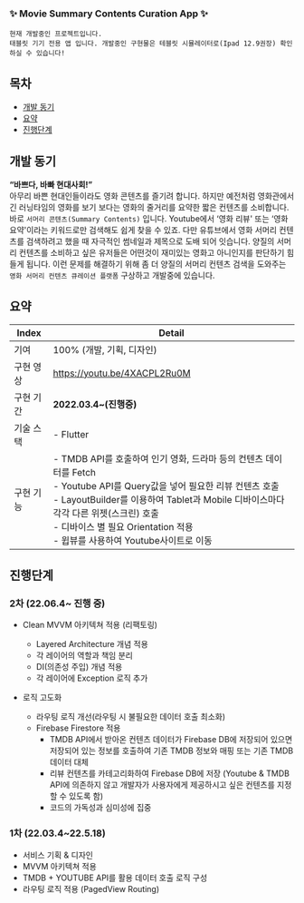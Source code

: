 ###  ✨ Movie Summary Contents Curation App  ✨
```
현재 개발중인 프로젝트입니다.
태블릿 기기 전용 앱 입니다. 개발중인 구현물은 테블릿 시뮬레이터로(Ipad 12.9권장) 확인하실 수 있습니다!
```



## 목차
- [개발 동기](#개발-동기)
- [요약](#요약)
- [진행단계](#진행단계)

[//]: # (- [고민한 키워드]&#40;#고민한-키워드&#41;)

[//]: # (- [보완 및 구현 계획]&#40;#보완-및-구현-계획&#41;)

[//]: # (- [구현 결과]&#40;#구현-결과&#41;)


## 개발 동기
<b>“바쁘다, 바빠 현대사회!”</b> <br>
아무리 바쁜 현대인들이라도 영화 콘텐츠를 즐기려 합니다. 하지만 예전처럼 영화관에서 긴 러닝타임의 영화를 보기 보다는 영화의 줄거리를 요약한 짧은 컨텐츠를 소비합니다. 바로 `서머리 콘텐츠(Summary Contents)` 입니다. Youtube에서  ‘영화 리뷰' 또는 ‘영화 요약'이라는 키워드로만 검색해도 쉽게 찾을 수 있죠. 다만 유튜브에서 영화 서머리 컨텐츠를 검색하려고 했을 때 자극적인 썸네일과 제목으로 도배 되어 잇습니다.  양질의 서머리 컨텐츠를 소비하고 싶은 유저들은 어떤것이 재미있는 영화고 아니인지를 판단하기 힘들게 됩니다.
이런 문제를 해결하기 위해 좀 더 양질의 서머리 컨텐츠 검색을 도와주는 `영화 서머리 컨텐츠 큐레이션 플랫폼` 구상하고 개발중에 있습니다.



## 요약

| Index | Detail                                                                                                                                                                                                                              |
|-------|-------------------------------------------------------------------------------------------------------------------------------------------------------------------------------------------------------------------------------------|
| 기여    | 100% (개발, 기획, 디자인)                                                                                                                                                                                                                  |
| 구현 영상 | https://youtu.be/4XACPL2Ru0M                                                                                                                                                                                      |
| 구현 기간 | **2022.03.4~(진행중)**                                                                                                                                                                                                                 |
| 기술 스택 | - Flutter                                                                                                                                                                                                                           |
| 구현 기능 | - TMDB API를 호출하여 인기 영화, 드라마 등의 컨텐츠 데이터를 Fetch <br/> - Youtube API를 Query값을 넣어 필요한 리뷰 컨텐츠 호출 <br> - LayoutBuilder를 이용하여 Tablet과 Mobile 디바이스마다 각각 다른 위젯(스크린) 호출  <br> - 디바이스 별 필요 Orientation 적용  <br> - 윕뷰를 사용하여 Youtube사이트로 이동 <br> | 



## 진행단계

### 2차 (22.06.4~ 진행 중)
- Clean MVVM 아키텍쳐 적용 (리팩토링)
  - Layered Architecture 개념 적용
  - 각 레이어의 역할과 책임 분리
  - DI(의존성 주입) 개념 적용
  - 각 레이어에 Exception 로직 추가

- 로직 고도화
  - 라우팅 로직 개선(라우팅 시 불필요한 데이터 호출 최소화)
  - Firebase Firestore 적용
    - TMDB API에서 받아온 컨텐츠 데이터가 Firebase DB에 저장되어 있으면 저장되어 있는 정보를 호출하여 기존 TMDB 정보와 매핑 또는 기존 TMDB 데이터 대체
    - 리뷰 컨텐츠를 카테고리화하여 Firebase DB에 저장 (Youtube & TMDB API에 의존하지 않고 개발자가 사용자에게 제공하시고 싶은 컨텐츠를 지정할 수 있도록 함)
    - 코드의 가독성과 심미성에 집중


### 1차 (22.03.4~22.5.18)
- 서비스 기획 & 디자인
- MVVM 아키텍쳐 적용
- TMDB + YOUTUBE API를 활용 데이터 호출 로직 구성
- 라우팅 로직 적용 (PagedView Routing)